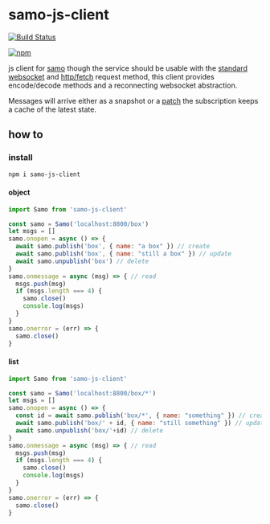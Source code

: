 # samo-js-client

[![Build Status][build-image]][build-url]


[build-url]: https://travis-ci.com/benitogf/samo-js-client
[build-image]: https://api.travis-ci.com/benitogf/samo-js-client.svg?branch=master&style=flat-square

[![npm][npm-image]][npm-url]

[npm-image]: https://img.shields.io/npm/v/samo-js-client.svg?style=flat-square
[npm-url]: https://www.npmjs.com/package/samo-js-client

js client for [samo](https://github.com/benitogf/samo) though the service should be usable with the [standard websocket](https://developer.mozilla.org/en-US/docs/Web/API/WebSocket) and [http/fetch](https://developer.mozilla.org/en-US/docs/Web/API/Fetch_API/Using_Fetch) request method, this client provides encode/decode methods and a reconnecting websocket abstraction.

Messages will arrive either as a snapshot or a [patch](https://json-patch-builder-online.github.io/) the subscription keeps a cache of the latest state.

## how to

### install
```bash
npm i samo-js-client
```

#### object
```js
import Samo from 'samo-js-client'

const samo = Samo('localhost:8800/box')
let msgs = []
samo.onopen = async () => {
  await samo.publish('box', { name: "a box" }) // create
  await samo.publish('box', { name: "still a box" }) // update
  await samo.unpublish('box') // delete
}
samo.onmessage = async (msg) => { // read
  msgs.push(msg)
  if (msgs.length === 4) {
    samo.close()
    console.log(msgs)
  }
}
samo.onerror = (err) => {
  samo.close()
}
```

#### list
```js
import Samo from 'samo-js-client'

const samo = Samo('localhost:8800/box/*')
let msgs = []
samo.onopen = async () => {
  const id = await samo.publish('box/*', { name: "something" }) // create
  await samo.publish('box/' + id, { name: "still something" }) // update
  await samo.unpublish('box/'+id) // delete
}
samo.onmessage = async (msg) => { // read
  msgs.push(msg)
  if (msgs.length === 4) {
    samo.close()
    console.log(msgs)
  }
}
samo.onerror = (err) => {
  samo.close()
}
```



